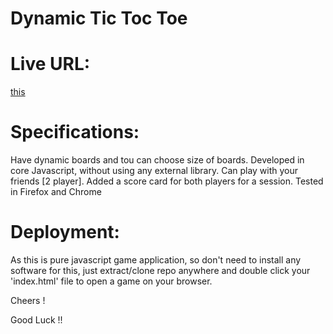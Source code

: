 # Dynamic Tic Toc Toe 

# Live URL:
[this](https://tictoctoegame.netlify.app)

# Specifications:
Have dynamic boards and tou can choose size of boards.
Developed in core Javascript, without using any external library.
Can play with your friends [2 player].
Added a score card for both players for a session.
Tested in Firefox and Chrome

# Deployment:
As this is pure javascript game application, so don't need to install any software for this, just extract/clone repo anywhere and double click your 'index.html' file to open a game on your browser.

Cheers !

Good Luck !!